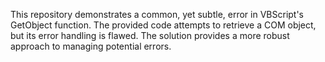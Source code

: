 This repository demonstrates a common, yet subtle, error in VBScript's GetObject function. The provided code attempts to retrieve a COM object, but its error handling is flawed.  The solution provides a more robust approach to managing potential errors.